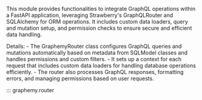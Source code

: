 This module provides functionalities to integrate GraphQL operations within a FastAPI application,
leveraging Strawberry's GraphQLRouter and SQLAlchemy for ORM operations. It includes custom data loaders,
query and mutation setup, and permission checks to ensure secure and efficient data handling.


Details:
    - The GraphemyRouter class configures GraphQL queries and mutations automatically based on metadata
      from SQLModel classes and handles permissions and custom filters.
    - It sets up a context for each request that includes custom data loaders for handling database
      operations efficiently.
    - The router also processes GraphQL responses, formatting errors, and managing permissions based on
      user requests.


::: graphemy.router
